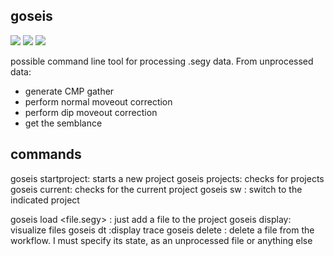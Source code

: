 ## goseis

<div>
  <img src="https://img.shields.io/github/last-commit/nahuelmol/rustserver"/>
  <img src="https://img.shields.io/github/languages/code-size/nahuelmol/rustserver"/>
  <img src="https://img.shields.io/github/languages/top/nahuelmol/rustserver"/>
</div>

possible command line tool for processing .segy data. From unprocessed data:
* generate CMP gather
* perform normal moveout correction
* perform dip moveout correction
* get the semblance

## commands

goseis startproject: starts a new project
goseis projects: checks for projects
goseis current: checks for the current project
goseis sw <project>: switch to the indicated project

goseis load <file.segy> : just add a file to the project
goseis display: visualize files
goseis dt <numberoftrace>:display trace
goseis delete <filaname>: delete a file from the workflow. I must specify its state, as an unprocessed file or anything else

